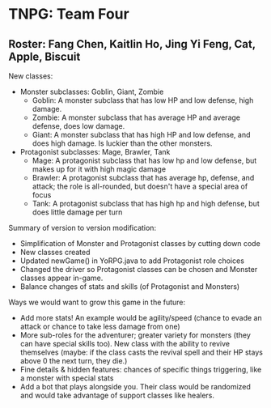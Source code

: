 # TNPG: Team Four

## Roster: Fang Chen, Kaitlin Ho, Jing Yi Feng, Cat, Apple, Biscuit

New classes:
- Monster subclasses: Goblin, Giant, Zombie
  - Goblin:  A monster subclass that has low HP and low defense, high damage.
  - Zombie: A monster subclass that has average HP and average defense, does low damage.
  - Giant: A monster subclass that has high HP and low defense, and does high damage. Is luckier than the other monsters.
- Protagonist subclasses: Mage, Brawler, Tank
  - Mage: A protagonist subclass that has low hp and low defense, but makes up for it with high magic damage
  - Brawler: A protagonist subclass that has average hp, defense, and attack; the role is all-rounded, but doesn't have a special area of focus
  - Tank: A protagonist subclass that has high hp and high defense, but does little damage per turn

Summary of version to version modification:
- Simplification of Monster and Protagonist classes by cutting down code
- New classes created
- Updated newGame() in YoRPG.java to add Protagonist role choices
- Changed the driver so Protagonist classes can be chosen and Monster classes appear in-game.
- Balance changes of stats and skills (of Protagonist and Monsters)

Ways we would want to grow this game in the future:
- Add more stats! An example would be agility/speed (chance to evade an attack or chance to take less damage from one)
- More sub-roles for the adventurer; greater variety for monsters (they can have special skills too). New class with the ability to revive themselves (maybe: if the class casts the revival spell and their HP stays above 0 the next turn, they die.) 
- Fine details & hidden features: chances of specific things triggering, like a monster with special stats
- Add a bot that plays alongside you. Their class would be randomized and would take advantage of support classes like healers.

